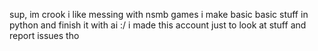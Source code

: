 sup, im crook
i like messing with nsmb games
i make basic basic stuff in python and finish it with ai :/
i made this account just to look at stuff and report issues tho
